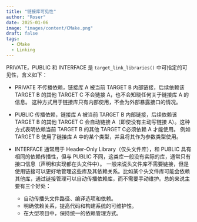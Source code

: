 ```yaml
---
title: "链接库可见性"
author: "Roser"
date: 2025-01-06
image: "images/content/CMake.png"
draft: false
tags:
  - CMake
  - Linking
---
```

PRIVATE，PUBLIC 和 INTERFACE 是 `target_link_libraries()` 中可指定的可见性，含义如下：
- PRIVATE
	不传播依赖，链接库 A 被当前 TARGET B 内部链接，后续依赖该 TARGET B 的其他 TARGET C 不会链接 A，也不会知晓任何关于链接库 A 的信息。
	这种方式用于链接库只有内部使用，不会为外部暴露接口的情况。

- PUBLIC
	传播依赖，链接库 A 被当前 TARGET B 内部链接，后续依赖该 TARGET B 的其他 TARGET C 会自动链接 A（即使没有主动写链接 A）。这种方式表明依赖当前 TARGET B 的其他 TARGET C必须依赖  A 才能使用。
	例如 TARGET B 使用了链接库 A 中的某个类型，并且将其作为参数类型使用。

- INTERFACE
	通常用于 Header-Only Library（仅头文件库），和 PUBLIC 具有相同的依赖传播性，但与 PUBLIC 不同，这类库一般没有实际的库，通常只有接口信息（声明和实现都在头文件中）。
	一般来说头文件库不需要链接，但是使用链接可以更好地管理这些库及其依赖关系。比如某个头文件库可能会依赖其他库，通过链接管理可以自动传播依赖库，而不需要手动维护。总的来说主要有三个好处：
	- 自动传播头文件路径、编译选项和依赖。
	- 明确依赖关系，提高代码和构建系统的可维护性。
	- 在大型项目中，保持统一的依赖管理方式。